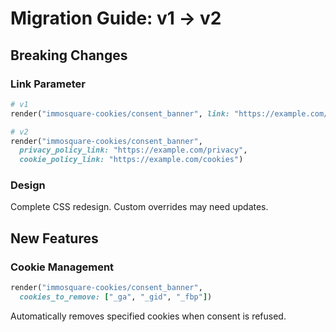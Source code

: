 # Migration Guide: v1 → v2

## Breaking Changes

### Link Parameter
```ruby
# v1
render("immosquare-cookies/consent_banner", link: "https://example.com/policy")

# v2
render("immosquare-cookies/consent_banner",
  privacy_policy_link: "https://example.com/privacy",
  cookie_policy_link: "https://example.com/cookies")
```

### Design
Complete CSS redesign. Custom overrides may need updates.

## New Features

### Cookie Management
```ruby
render("immosquare-cookies/consent_banner",
  cookies_to_remove: ["_ga", "_gid", "_fbp"])
```

Automatically removes specified cookies when consent is refused.
